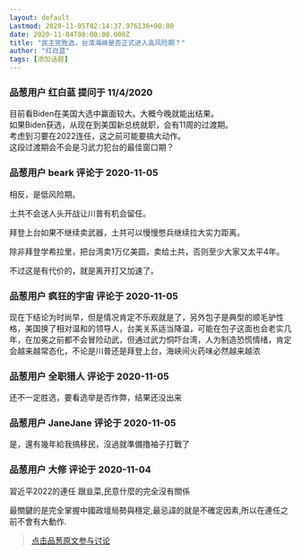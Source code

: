 ```yaml
---
layout: default
Lastmod: 2020-11-05T02:14:37.976136+00:00
date: 2020-11-04T00:00:00.000Z
title: "民主党胜选，台湾海峡是否正式进入高风险期？"
author: "红白蓝"
tags: [添加话题]
---
```



### 品葱用户 **红白蓝** 提问于 11/4/2020
    
目前看Biden在美国大选中赢面较大。大概今晚就能出结果。  
如果Biden获选，从现在到美国新总统就职，会有11周的过渡期。  
考虑到习要在2022连任，这之前可能要搞大动作。  
这段过渡期会不会是习武力犯台的最佳窗口期？
    
                

### 品葱用户 **beark** 评论于 2020-11-05
        
相反，是低风险期。  
  
土共不会送人头开战让川普有机会留任。  
  
拜登上台如果不继续卖武器，土共可以慢慢憋兵继续拉大实力距离。  
  
除非拜登学希拉里，把台湾卖1万亿美圆，卖给土共，否则至少大家又太平4年。  
  
不过这是有代价的，就是离开打又加速了。
        
                

### 品葱用户 **疯狂的宇宙** 评论于 2020-11-05
        
现在下结论为时尚早，但是情况肯定不乐观就是了，另外包子是典型的顺毛驴性格，美国换了相对温和的领导人，台美关系适当降温，可能在包子这面也会老实几年，在加冕之前都不会冒险动武，但通过武力恫吓台湾，人为制造恐慌情绪，肯定会越来越常态化，不论是川普还是拜登上台，海峡间火药味必然越来越浓
        
                

### 品葱用户 **全职猎人** 评论于 2020-11-05
        
还不一定胜选，要看选举是否作弊，结果还没出来
        
                

### 品葱用户 **JaneJane** 评论于 2020-11-05
        
是，還有幾年給我搞移民，沒過就準備撸袖子打戰了
        
                

### 品葱用户 **大修** 评论于 2020-11-04
        
習近平2022的連任 跟韭菜,民意什麼的完全沒有關係  
  
最關鍵的是完全掌握中國政壇局勢與穩定,最忌諱的就是不確定因素,所以在連任之前不會有大動作.
        
                





> [点击品葱原文参与讨论](https://pincong.rocks/question/33059)

